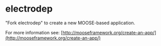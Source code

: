 electrodep
=====

"Fork electrodep" to create a new MOOSE-based application.

For more information see: [http://mooseframework.org/create-an-app/](http://mooseframework.org/create-an-app/)
